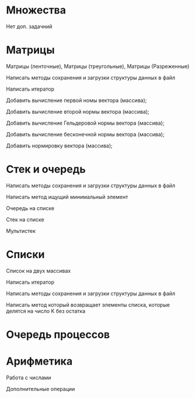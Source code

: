 # Множества

Нет доп. задачний

# Матрицы

Матрицы (ленточные), Матрицы (треугольные), Матрицы (Разреженные)

Написать методы сохранения и загрузки структуры данных в файл

Написать итератор

Добавить вычисление первой номы вектора (массива);

Добавить вычисление второй нормы вектора (массива);

Добавить вычисление Гельдеровой нормы вектора (массива);

Добавить вычисление бесконечной нормы вектора (массива);

Добавить нормировку вектора (массива);

# Стек и очередь

Написать методы сохранения и загрузки структуры данных в файл

Написать метод ищущий минимальный элемент

Очередь на списке

Стек на списке

Мультистек

# Списки

Список на двух массивах

Написать итератор

Написать методы сохранения и загрузки структуры данных в файл

Написать метод который возвращает элементы списка, которые делятся на число K без остатка


# Очередь процессов



# Арифметика

Работа с числами

Дополнительные операции

